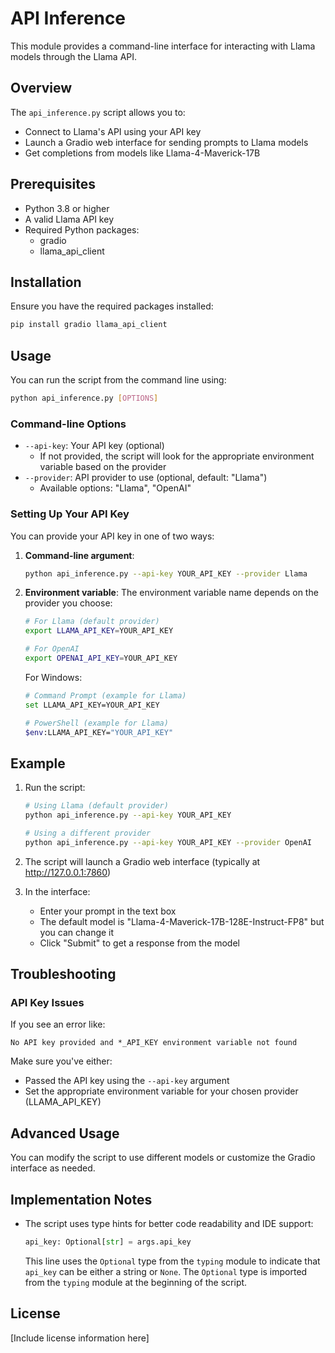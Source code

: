 # API Inference

This module provides a command-line interface for interacting with Llama models through the Llama API.

## Overview

The `api_inference.py` script allows you to:
- Connect to Llama's API using your API key
- Launch a Gradio web interface for sending prompts to Llama models
- Get completions from models like Llama-4-Maverick-17B

## Prerequisites

- Python 3.8 or higher
- A valid Llama API key
- Required Python packages:
  - gradio
  - llama_api_client

## Installation

Ensure you have the required packages installed:

```bash
pip install gradio llama_api_client
```

## Usage

You can run the script from the command line using:

```bash
python api_inference.py [OPTIONS]
```

### Command-line Options

- `--api-key`: Your API key (optional)
  - If not provided, the script will look for the appropriate environment variable based on the provider
- `--provider`: API provider to use (optional, default: "Llama")
  - Available options: "Llama", "OpenAI"

### Setting Up Your API Key

You can provide your API key in one of two ways:

1. **Command-line argument**:
   ```bash
   python api_inference.py --api-key YOUR_API_KEY --provider Llama
   ```

2. **Environment variable**:
   The environment variable name depends on the provider you choose:
   ```bash
   # For Llama (default provider)
   export LLAMA_API_KEY=YOUR_API_KEY

   # For OpenAI
   export OPENAI_API_KEY=YOUR_API_KEY
   ```

   For Windows:
   ```bash
   # Command Prompt (example for Llama)
   set LLAMA_API_KEY=YOUR_API_KEY

   # PowerShell (example for Llama)
   $env:LLAMA_API_KEY="YOUR_API_KEY"
   ```

## Example

1. Run the script:
   ```bash
   # Using Llama (default provider)
   python api_inference.py --api-key YOUR_API_KEY

   # Using a different provider
   python api_inference.py --api-key YOUR_API_KEY --provider OpenAI
   ```

2. The script will launch a Gradio web interface (typically at http://127.0.0.1:7860)

3. In the interface:
   - Enter your prompt in the text box
   - The default model is "Llama-4-Maverick-17B-128E-Instruct-FP8" but you can change it
   - Click "Submit" to get a response from the model

## Troubleshooting

### API Key Issues

If you see an error like:
```
No API key provided and *_API_KEY environment variable not found
```

Make sure you've either:
- Passed the API key using the `--api-key` argument
- Set the appropriate environment variable for your chosen provider (LLAMA_API_KEY)

## Advanced Usage

You can modify the script to use different models or customize the Gradio interface as needed.

## Implementation Notes

- The script uses type hints for better code readability and IDE support:
  ```python
  api_key: Optional[str] = args.api_key
  ```
  This line uses the `Optional` type from the `typing` module to indicate that `api_key` can be either a string or `None`. The `Optional` type is imported from the `typing` module at the beginning of the script.

## License

[Include license information here]
